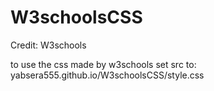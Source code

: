 # W3schoolsCSS
Credit: W3schools

to use the css made by w3schools set src to: yabsera555.github.io/W3schoolsCSS/style.css
